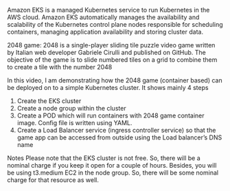 Amazon EKS is a managed Kubernetes service to run Kubernetes in the AWS cloud. Amazon EKS automatically manages the availability and scalability of the Kubernetes control plane nodes responsible for scheduling containers, managing application availability and storing cluster data.

2048 game: 2048 is a single-player sliding tile puzzle video game written by Italian web developer Gabriele Cirulli and published on GitHub. The objective of the game is to slide numbered tiles on a grid to combine them to create a tile with the number 2048

In this video, I am demonstrating how the 2048 game (container based) can be deployed on to a simple Kubernetes cluster. It shows mainly 4 steps
1. Create the EKS cluster
2. Create a node group within the cluster
3. Create a POD which will run containers with 2048 game container image. Config file is written using YAML.
4. Create a Load Balancer service (ingress controller service) so that the game app can be accessed from outside using the Load balancer’s DNS name


Notes
Please note that the EKS cluster is not free. So, there will be a nominal charge if you keep it open for a couple of hours. Besides, you will be using t3.medium EC2 in the node group. So, there will be some nominal charge for that resource as well.

